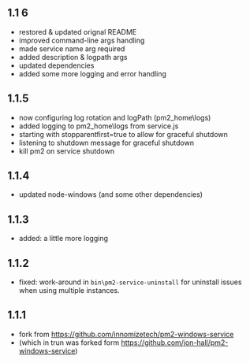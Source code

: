 ## 1.1 6
- restored & updated orignal README
- improved command-line args handling
- made service name arg required
- added description & logpath args
- updated dependencies
- added some more logging and error handling

## 1.1.5
- now configuring log rotation and logPath (pm2_home\logs)
- added logging to pm2_home\logs from service.js
- starting with stopparentfirst=true to allow for graceful shutdown
- listening to shutdown message for graceful shutdown
- kill pm2 on service shutdown

## 1.1.4
- updated node-windows (and some other dependencies)

## 1.1.3
- added: a little more logging

## 1.1.2
- fixed: work-around in `bin\pm2-service-uninstall` for uninstall issues when using multiple instances.

## 1.1.1
 - fork from https://github.com/innomizetech/pm2-windows-service
 - (which in trun was forked form https://github.com/jon-hall/pm2-windows-service)